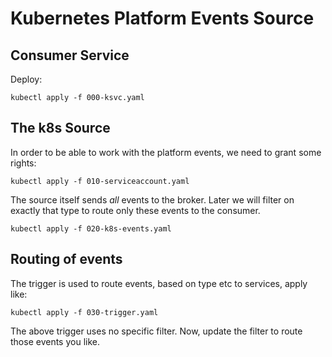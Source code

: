 # Kubernetes Platform Events Source

## Consumer Service

Deploy:

```
kubectl apply -f 000-ksvc.yaml
```

## The k8s Source

In order to be able to work with the platform events, we need to grant some rights:

```
kubectl apply -f 010-serviceaccount.yaml
```

The source itself sends _all_ events to the broker. Later we will filter on exactly that type to route only these events to the consumer.

```
kubectl apply -f 020-k8s-events.yaml
```

## Routing of events

The trigger is used to route events, based on type etc to services, apply like:

```
kubectl apply -f 030-trigger.yaml
```

The above trigger uses no specific filter. Now, update the filter to route those events you like.
